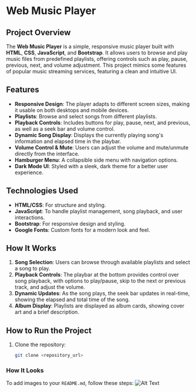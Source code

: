 # Web Music Player

## Project Overview
The **Web Music Player** is a simple, responsive music player built with **HTML**, **CSS**, **JavaScript**, and **Bootstrap**. It allows users to browse and play music files from predefined playlists, offering controls such as play, pause, previous, next, and volume adjustment. This project mimics some features of popular music streaming services, featuring a clean and intuitive UI.

## Features
- **Responsive Design**: The player adapts to different screen sizes, making it usable on both desktops and mobile devices.
- **Playlists**: Browse and select songs from different playlists.
- **Playback Controls**: Includes buttons for play, pause, next, and previous, as well as a seek bar and volume control.
- **Dynamic Song Display**: Displays the currently playing song's information and elapsed time in the playbar.
- **Volume Control & Mute**: Users can adjust the volume and mute/unmute directly from the interface.
- **Hamburger Menu**: A collapsible side menu with navigation options.
- **Dark Mode UI**: Styled with a sleek, dark theme for a better user experience.

## Technologies Used
- **HTML/CSS**: For structure and styling.
- **JavaScript**: To handle playlist management, song playback, and user interactions.
- **Bootstrap**: For responsive design and styling.
- **Google Fonts**: Custom fonts for a modern look and feel.

## How It Works
1. **Song Selection**: Users can browse through available playlists and select a song to play.
2. **Playback Controls**: The playbar at the bottom provides control over song playback, with options to play/pause, skip to the next or previous track, and adjust the volume.
3. **Dynamic Updates**: As the song plays, the seek bar updates in real-time, showing the elapsed and total time of the song.
4. **Album Display**: Playlists are displayed as album cards, showing cover art and a brief description.

## How to Run the Project
1. Clone the repository:
   ```bash
   git clone <repository_url>

### How It Looks
To add images to your `README.md`, follow these steps:
![Alt Text](path/to/your/image.png)
